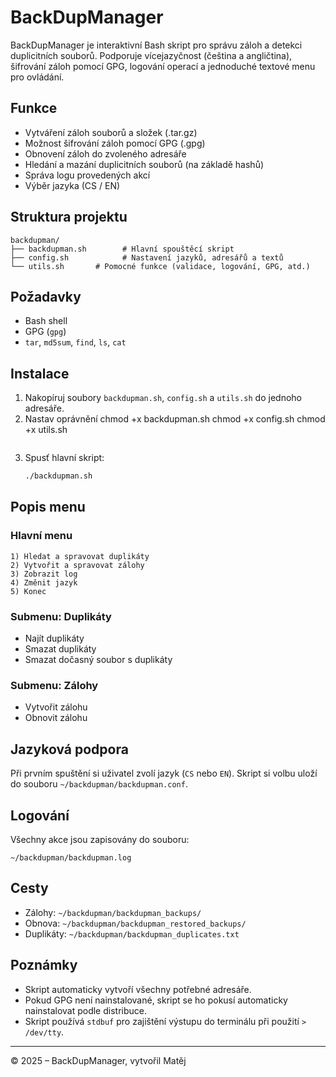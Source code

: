 # BackDupManager

BackDupManager je interaktivní Bash skript pro správu záloh a detekci duplicitních souborů. Podporuje vícejazyčnost (čeština a angličtina), šifrování záloh pomocí GPG, logování operací a jednoduché textové menu pro ovládání.

## Funkce

- Vytváření záloh souborů a složek (.tar.gz)
- Možnost šifrování záloh pomocí GPG (.gpg)
- Obnovení záloh do zvoleného adresáře
- Hledání a mazání duplicitních souborů (na základě hashů)
- Správa logu provedených akcí
- Výběr jazyka (CS / EN)

## Struktura projektu

```
backdupman/
├── backdupman.sh        # Hlavní spouštěcí skript
├── config.sh            # Nastavení jazyků, adresářů a textů
└── utils.sh       # Pomocné funkce (validace, logování, GPG, atd.)
```

## Požadavky

- Bash shell
- GPG (`gpg`)
- `tar`, `md5sum`, `find`, `ls`, `cat`

## Instalace

1. Nakopíruj soubory `backdupman.sh`, `config.sh` a `utils.sh` do jednoho adresáře.
2. Nastav oprávnění
   chmod +x backdupman.sh
   chmod +x config.sh
   chmod +x utils.sh
   ```
3. Spusť hlavní skript:
   ```bash
   ./backdupman.sh
   ```

## Popis menu

### Hlavní menu

```
1) Hledat a spravovat duplikáty
2) Vytvořit a spravovat zálohy
3) Zobrazit log
4) Změnit jazyk
5) Konec
```

### Submenu: Duplikáty

- Najít duplikáty
- Smazat duplikáty
- Smazat dočasný soubor s duplikáty

### Submenu: Zálohy

- Vytvořit zálohu
- Obnovit zálohu

## Jazyková podpora

Při prvním spuštění si uživatel zvolí jazyk (`CS` nebo `EN`). Skript si volbu uloží do souboru `~/backdupman/backdupman.conf`.

## Logování

Všechny akce jsou zapisovány do souboru:

```
~/backdupman/backdupman.log
```

## Cesty

- Zálohy: `~/backdupman/backdupman_backups/`
- Obnova: `~/backdupman/backdupman_restored_backups/`
- Duplikáty: `~/backdupman/backdupman_duplicates.txt`

## Poznámky

- Skript automaticky vytvoří všechny potřebné adresáře.
- Pokud GPG není nainstalované, skript se ho pokusí automaticky nainstalovat podle distribuce.
- Skript používá `stdbuf` pro zajištění výstupu do terminálu při použití `> /dev/tty`.

---

© 2025 – BackDupManager, vytvořil Matěj

